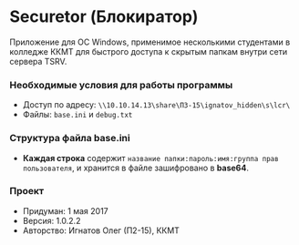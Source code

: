 # Securetor (Блокиратор) #

Приложение для ОС Windows, применимое несколькими студентами в колледже ККМТ для быстрого доступа к скрытым папкам внутри сети сервера TSRV.

### Необходимые условия для работы программы ###

* Доступ по адресу: `\\10.10.14.13\share\П3-15\ignatov_hidden\s\lcr\`
* Файлы: `base.ini` и `debug.txt`

### Структура файла base.ini ###

* **Каждая строка** содержит `название папки:пароль:имя:группа прав пользователя`, и хранится в файле зашифровано в **base64**.

### Проект ###

* Придуман: 1 мая 2017
* Версия: 1.0.2.2
* Авторство: Игнатов Олег (П2-15), ККМТ